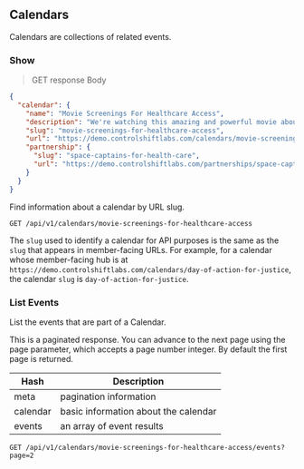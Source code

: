 ## Calendars

Calendars are collections of related events.

### Show

> GET response Body

```json
{
  "calendar": {
    "name": "Movie Screenings For Healthcare Access",
    "description": "We're watching this amazing and powerful movie about the fight for health care for all.",
    "slug": "movie-screenings-for-healthcare-access",
    "url": "https://demo.controlshiftlabs.com/calendars/movie-screenings-for-healthcare-access",
    "partnership": {
      "slug": "space-captains-for-health-care",
      "url": "https://demo.controlshiftlabs.com/partnerships/space-captains-for-health-care"
    }
  }
}
```

Find information about a calendar by URL slug.

`GET /api/v1/calendars/movie-screenings-for-healthcare-access`

The `slug` used to identify a calendar for API purposes is the same as the `slug` that appears in member-facing URLs.
For example, for a calendar whose member-facing hub is at `https://demo.controlshiftlabs.com/calendars/day-of-action-for-justice`,
the calendar `slug` is `day-of-action-for-justice`.

<div></div>

### List Events

List the events that are part of a Calendar. 

This is a paginated response. You can advance to the next page using the page parameter, which accepts a page number integer.
By default the first page is returned. 

Hash     | Description
--------- | ------- 
meta      | pagination information
calendar  | basic information about the calendar
events | an array of event results

`GET /api/v1/calendars/movie-screenings-for-healthcare-access/events?page=2`
